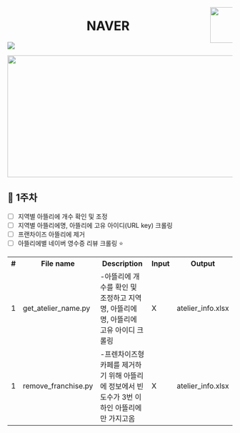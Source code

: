 <p></p>
<p><a target="_blank" href="https://www.naver.com"><img src="https://t1.daumcdn.net/cfile/tistory/99117C3F5D04CEE519" width="80" align="right" data-canonical-src="https://t1.daumcdn.net/cfile/tistory/99117C3F5D04CEE519" style="max-width:10%;"></a></p>
<h1 align="center">NAVER</h1>
<img src="https://camo.githubusercontent.com/c8e731861319e0de793d621c8cf3fdf98f7e883c/68747470733a2f2f696d672e736869656c64732e696f2f62616467652f707974686f6e2d76332e372d677265656e" data-canonical-src="https://img.shields.io/badge/python-v3.7-green" style="max-width:100%;">

<p><a target="_blank" rel="noopener noreferrer" href="https://camo.githubusercontent.com/3540a7c082ffac150fec6f70110f84382a43c6ed/68747470733a2f2f6966682e63632f672f30723073486c2e706e67"><img src="https://camo.githubusercontent.com/3540a7c082ffac150fec6f70110f84382a43c6ed/68747470733a2f2f6966682e63632f672f30723073486c2e706e67" border="0" data-canonical-src="https://ifh.cc/g/0r0sHl.png" style="width:506px; height:273px;"></a></p>
<h2>📙 1주차</h2>

- [ ] 지역별 아뜰리에 개수 확인 및 조정
- [ ] 지역별 아뜰리에명, 아뜰리에 고유 아이디(URL key) 크롤링
- [ ] 프랜차이즈 아뜰리에 제거
- [ ] 아뜰리에별 네이버 영수증 리뷰 크롤링 ⭐

<table>
<tr><th>#</th></th><th>File name</th><th>Description</th><th>Input</th><th>Output</th></tr>
<tr><td>1</td></td><td>get_atelier_name.py</td><td>-아뜰리에 개수를 확인 및 조정하고 지역명, 아뜰리에명, 아뜰리에 고유 아이디 크롤링</td><td>X</td><td>atelier_info.xlsx</td></tr>
<tr><td>1</td></td><td>remove_franchise.py</td><td>-프렌차이즈형 카페를 제거하기 위해 아뜰리에 정보에서 빈도수가 3번 이하인 아뜰리에만 가지고옴</td><td>X</td><td>atelier_info.xlsx</td></tr>
</table>
